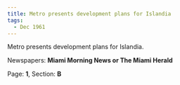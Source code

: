 ```yaml
---  
title: Metro presents development plans for Islandia  
tags:  
  - Dec 1961  
---  
```

  
Metro presents development plans for Islandia.  
  
Newspapers: **Miami Morning News or The Miami Herald**  
  
Page: **1**, Section: **B** 
